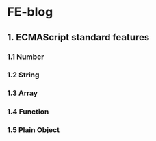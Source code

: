# FE-blog

## 1. ECMAScript standard features
### 1.1 Number
### 1.2 String
### 1.3 Array
### 1.4 Function
### 1.5 Plain Object
